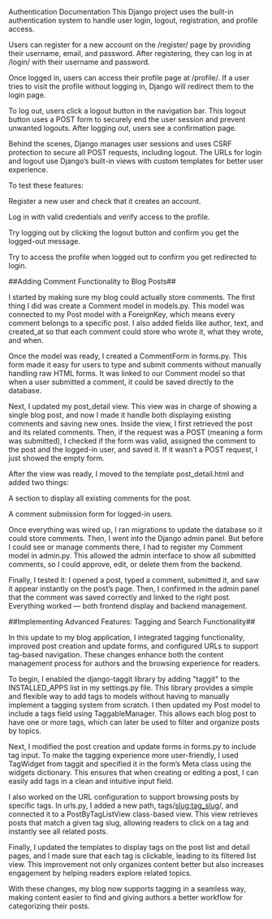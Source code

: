 Authentication Documentation
This Django project uses the built-in authentication system to handle user login, logout, registration, and profile access.

Users can register for a new account on the /register/ page by providing their username, email, and password. After registering, they can log in at /login/ with their username and password.

Once logged in, users can access their profile page at /profile/. If a user tries to visit the profile without logging in, Django will redirect them to the login page.

To log out, users click a logout button in the navigation bar. This logout button uses a POST form to securely end the user session and prevent unwanted logouts. After logging out, users see a confirmation page.

Behind the scenes, Django manages user sessions and uses CSRF protection to secure all POST requests, including logout. The URLs for login and logout use Django’s built-in views with custom templates for better user experience.

To test these features:

Register a new user and check that it creates an account.

Log in with valid credentials and verify access to the profile.

Try logging out by clicking the logout button and confirm you get the logged-out message.

Try to access the profile when logged out to confirm you get redirected to login.

##Adding Comment Functionality to Blog Posts##

I started by making sure my blog could actually store comments.
The first thing I did was create a Comment model in models.py. This model was connected to my Post model with a ForeignKey, which means every comment belongs to a specific post. I also added fields like author, text, and created_at so that each comment could store who wrote it, what they wrote, and when.

Once the model was ready, I created a CommentForm in forms.py. This form made it easy for users to type and submit comments without manually handling raw HTML forms. It was linked to our Comment model so that when a user submitted a comment, it could be saved directly to the database.

Next, I updated my post_detail view. This view was in charge of showing a single blog post, and now I made it handle both displaying existing comments and saving new ones. Inside the view, I first retrieved the post and its related comments. Then, if the request was a POST (meaning a form was submitted), I checked if the form was valid, assigned the comment to the post and the logged-in user, and saved it. If it wasn’t a POST request, I just showed the empty form.

After the view was ready, I moved to the template post_detail.html and added two things:

A section to display all existing comments for the post.

A comment submission form for logged-in users.

Once everything was wired up, I ran migrations to update the database so it could store comments. Then, I went into the Django admin panel. But before I could see or manage comments there, I had to register my Comment model in admin.py. This allowed the admin interface to show all submitted comments, so I could approve, edit, or delete them from the backend.

Finally, I tested it:
I opened a post, typed a comment, submitted it, and saw it appear instantly on the post’s page. Then, I confirmed in the admin panel that the comment was saved correctly and linked to the right post. Everything worked — both frontend display and backend management.

##Implementing Advanced Features: Tagging and Search Functionality##

In this update to my blog application, I integrated tagging functionality, improved post creation and update forms, and configured URLs to support tag-based navigation. These changes enhance both the content management process for authors and the browsing experience for readers.

To begin, I enabled the django-taggit library by adding "taggit" to the INSTALLED_APPS list in my settings.py file. This library provides a simple and flexible way to add tags to models without having to manually implement a tagging system from scratch. I then updated my Post model to include a tags field using TaggableManager. This allows each blog post to have one or more tags, which can later be used to filter and organize posts by topics.

Next, I modified the post creation and update forms in forms.py to include tag input. To make the tagging experience more user-friendly, I used TagWidget from taggit and specified it in the form’s Meta class using the widgets dictionary. This ensures that when creating or editing a post, I can easily add tags in a clean and intuitive input field.

I also worked on the URL configuration to support browsing posts by specific tags. In urls.py, I added a new path, tags/<slug:tag_slug>/, and connected it to a PostByTagListView class-based view. This view retrieves posts that match a given tag slug, allowing readers to click on a tag and instantly see all related posts.

Finally, I updated the templates to display tags on the post list and detail pages, and I made sure that each tag is clickable, leading to its filtered list view. This improvement not only organizes content better but also increases engagement by helping readers explore related topics.

With these changes, my blog now supports tagging in a seamless way, making content easier to find and giving authors a better workflow for categorizing their posts.